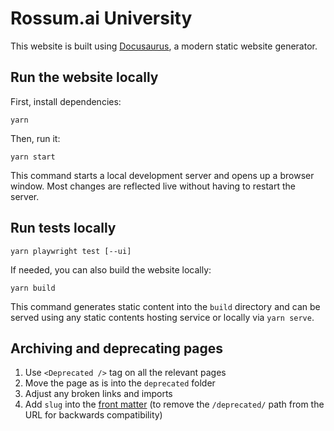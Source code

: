 # Rossum.ai University

This website is built using [Docusaurus](https://docusaurus.io/), a modern static website generator.

## Run the website locally

First, install dependencies:

```
yarn
```

Then, run it:

```
yarn start
```

This command starts a local development server and opens up a browser window. Most changes are reflected live without having to restart the server.

## Run tests locally

```
yarn playwright test [--ui]
```

If needed, you can also build the website locally:

```
yarn build
```

This command generates static content into the `build` directory and can be served using any static contents hosting service or locally via `yarn serve`.

## Archiving and deprecating pages

1. Use `<Deprecated />` tag on all the relevant pages
1. Move the page as is into the `deprecated` folder
1. Adjust any broken links and imports
1. Add `slug` into the [front matter](https://docusaurus.io/docs/create-doc#doc-front-matter) (to remove the `/deprecated/` path from the URL for backwards compatibility)
